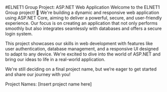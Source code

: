 #ELNET1 Group Project: ASP.NET Web Application
Welcome to the ELNET1 Group project! 🎉 We're building a dynamic and responsive web application using ASP.NET Core, aiming to deliver a powerful, secure, and user-friendly experience. Our focus is on creating an application that not only performs smoothly but also integrates seamlessly with databases and offers a secure login system.

This project showcases our skills in web development with features like user authentication, database management, and a responsive UI designed to adapt to any device. We're excited to dive into the world of ASP.NET and bring our ideas to life in a real-world application.

We're still deciding on a final project name, but we’re eager to get started and share our journey with you!

Project Names: [Insert project name here]
